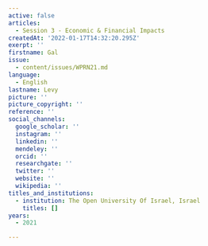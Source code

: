 ```yaml
---
active: false
articles:
  - Session 3 - Economic & Financial Impacts
createdAt: '2022-01-17T14:32:20.295Z'
exerpt: ''
firstname: Gal
issue:
  - content/issues/WPRN21.md
language:
  - English
lastname: Levy
picture: ''
picture_copyright: ''
reference: ''
social_channels:
  google_scholar: ''
  instagram: ''
  linkedin: ''
  mendeley: ''
  orcid: ''
  researchgate: ''
  twitter: ''
  website: ''
  wikipedia: ''
titles_and_institutions:
  - institution: The Open University Of Israel, Israel
    titles: []
years:
  - 2021

---
```

